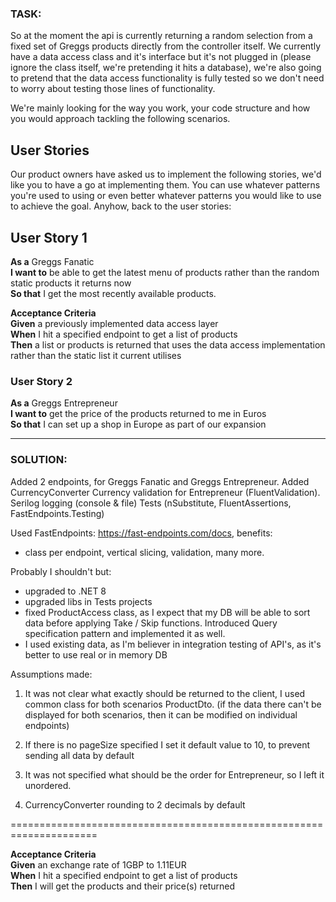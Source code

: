 ### TASK:

So at the moment the api is currently returning a random selection from a fixed set of Greggs products directly 
from the controller itself. We currently have a data access class and it's interface but 
it's not plugged in (please ignore the class itself, we're pretending it hits a database),
we're also going to pretend that the data access functionality is fully tested so we don't need 
to worry about testing those lines of functionality.

We're mainly looking for the way you work, your code structure and how you would approach tackling the following 
scenarios.

## User Stories
Our product owners have asked us to implement the following stories, we'd like you to have 
a go at implementing them. You can use whatever patterns you're used to using or even better 
whatever patterns you would like to use to achieve the goal. Anyhow, back to the 
user stories:

## User Story 1
**As a** Greggs Fanatic<br/>
**I want to** be able to get the latest menu of products rather than the random static products it returns now<br/>
**So that** I get the most recently available products.

**Acceptance Criteria**<br/>
**Given** a previously implemented data access layer<br/>
**When** I hit a specified endpoint to get a list of products<br/>
**Then** a list or products is returned that uses the data access implementation rather than the static list it current utilises

### User Story 2
**As a** Greggs Entrepreneur<br/>
**I want to** get the price of the products returned to me in Euros<br/>
**So that** I can set up a shop in Europe as part of our expansion

------------------------------
### SOLUTION:

Added 2 endpoints, for Greggs Fanatic and Greggs Entrepreneur.
Added CurrencyConverter
Currency validation for Entrepreneur (FluentValidation).
Serilog logging (console & file)
Tests (nSubstitute, FluentAssertions, FastEndpoints.Testing)

Used FastEndpoints: https://fast-endpoints.com/docs, benefits:
- class per endpoint, vertical slicing, validation, many more.

Probably I shouldn't but:
- upgraded to .NET 8
- upgraded libs in Tests projects
- fixed ProductAccess class, as I expect that my DB will be able to sort data before applying Take / Skip functions. Introduced Query specification pattern and implemented it as well.
- I used existing data, as I'm believer in integration testing of API's, as it's better to use real or in memory DB

Assumptions made:
1) It was not clear what exactly should be returned to the client, I used common class for both scenarios ProductDto. (if the data there can't be displayed for both scenarios,
   then it can be modified on individual endpoints)

2) If there is no pageSize specified I set it default value to 10, to prevent sending all data by default

3) It was not specified what should be the order for Entrepreneur, so I left it unordered.

4) CurrencyConverter rounding to 2 decimals by default

=====================================================================




**Acceptance Criteria**<br/>
**Given** an exchange rate of 1GBP to 1.11EUR<br/>
**When** I hit a specified endpoint to get a list of products<br/>
**Then** I will get the products and their price(s) returned
